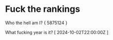 # Fuck the rankings

Who the hell am I?
{ 5875124 }

What fucking year is it?
[ 2024-10-02T22:00:00Z ]
